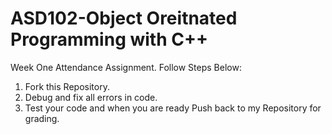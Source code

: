 # ASD102-Object Oreitnated Programming with C++
Week One Attendance Assignment.
Follow Steps Below:
1. Fork this Repository.
2. Debug and fix all errors in code.
3. Test your code and when you are ready Push back to my Repository for grading.
